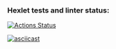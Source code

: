 ### Hexlet tests and linter status:
[![Actions Status](https://github.com/lipanissa9helen/frontend-project-46/workflows/hexlet-check/badge.svg)](https://github.com/lipanissa9helen/frontend-project-46/actions)

[![asciicast](https://asciinema.org/a/YIEujoA7TkysepnN85Uw8IaQm.svg)](https://asciinema.org/a/YIEujoA7TkysepnN85Uw8IaQm)
